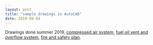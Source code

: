 ```yaml
---
layout: post
title: "sample drawings in AutoCAD"
date: 2019-09-04
---
```


Drawings done summer 2019,
<a href="/pdfs/VARD%20sample%201%20-%20General%20Purpose%20Compressed%20Air%20System.pdf">compressed air system</a>, <a href="/pdfs/VARD%20sample%202%20-%20Fuel%20Oil%20Vent%20and%20Overflow%20System.pdf">fuel oil vent and overflow system</a>, <a href="/pdfs/VARD%20sample%203%20-%20%20Fire%20and%20Safety%20Plan.pdf">fire and safety plan</a>.
